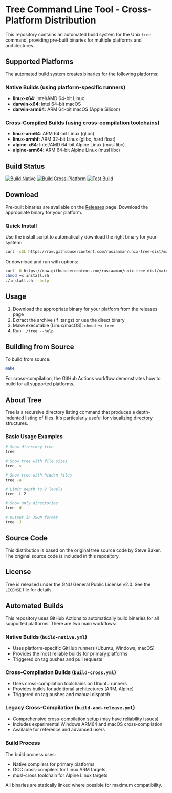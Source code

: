 # Tree Command Line Tool - Cross-Platform Distribution

This repository contains an automated build system for the Unix `tree` command, providing pre-built binaries for multiple platforms and architectures.

## Supported Platforms

The automated build system creates binaries for the following platforms:

### Native Builds (using platform-specific runners)
- **linux-x64**: Intel/AMD 64-bit Linux
- **darwin-x64**: Intel 64-bit macOS
- **darwin-arm64**: ARM 64-bit macOS (Apple Silicon)

### Cross-Compiled Builds (using cross-compilation toolchains)
- **linux-arm64**: ARM 64-bit Linux (glibc)
- **linux-armhf**: ARM 32-bit Linux (glibc, hard float)
- **alpine-x64**: Intel/AMD 64-bit Alpine Linux (musl libc)
- **alpine-arm64**: ARM 64-bit Alpine Linux (musl libc)

## Build Status

[![Build Native](https://github.com/rusiaaman/unix-tree-dist/actions/workflows/build-native.yml/badge.svg)](https://github.com/rusiaaman/unix-tree-dist/actions/workflows/build-native.yml)
[![Build Cross-Platform](https://github.com/rusiaaman/unix-tree-dist/actions/workflows/build-cross.yml/badge.svg)](https://github.com/rusiaaman/unix-tree-dist/actions/workflows/build-cross.yml)
[![Test Build](https://github.com/rusiaaman/unix-tree-dist/actions/workflows/test.yml/badge.svg)](https://github.com/rusiaaman/unix-tree-dist/actions/workflows/test.yml)

## Download

Pre-built binaries are available on the [Releases](../../releases) page. Download the appropriate binary for your platform.

### Quick Install

Use the install script to automatically download the right binary for your system:

```bash
curl -sSL https://raw.githubusercontent.com/rusiaaman/unix-tree-dist/main/install.sh | bash
```

Or download and run with options:

```bash
curl -O https://raw.githubusercontent.com/rusiaaman/unix-tree-dist/main/install.sh
chmod +x install.sh
./install.sh --help
```

## Usage

1. Download the appropriate binary for your platform from the releases page
2. Extract the archive (if .tar.gz) or use the direct binary
3. Make executable (Linux/macOS): `chmod +x tree`
4. Run: `./tree --help`

## Building from Source

To build from source:

```bash
make
```

For cross-compilation, the GitHub Actions workflow demonstrates how to build for all supported platforms.

## About Tree

Tree is a recursive directory listing command that produces a depth-indented listing of files. It's particularly useful for visualizing directory structures.

### Basic Usage Examples

```bash
# Show directory tree
tree

# Show tree with file sizes
tree -s

# Show tree with hidden files
tree -a

# Limit depth to 2 levels
tree -L 2

# Show only directories
tree -d

# Output in JSON format
tree -J
```

## Source Code

This distribution is based on the original tree source code by Steve Baker. The original source code is included in this repository.

## License

Tree is released under the GNU General Public License v2.0. See the `LICENSE` file for details.

## Automated Builds

This repository uses GitHub Actions to automatically build binaries for all supported platforms. There are two main workflows:

### Native Builds (`build-native.yml`)
- Uses platform-specific GitHub runners (Ubuntu, Windows, macOS)
- Provides the most reliable builds for primary platforms
- Triggered on tag pushes and pull requests

### Cross-Compilation Builds (`build-cross.yml`)
- Uses cross-compilation toolchains on Ubuntu runners
- Provides builds for additional architectures (ARM, Alpine)
- Triggered on tag pushes and manual dispatch

### Legacy Cross-Compilation (`build-and-release.yml`)
- Comprehensive cross-compilation setup (may have reliability issues)
- Includes experimental Windows ARM64 and macOS cross-compilation
- Available for reference and advanced users

### Build Process
The build process uses:
- Native compilers for primary platforms
- GCC cross-compilers for Linux ARM targets
- musl-cross toolchain for Alpine Linux targets

All binaries are statically linked where possible for maximum compatibility.
